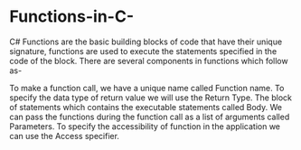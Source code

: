 # Functions-in-C-

C# Functions are the basic building blocks of code that have their unique signature, functions are used to execute the statements specified in the code of the block. There are several components in functions which follow as-

To make a function call, we have a unique name called Function name.
To specify the data type of return value we will use the Return Type.
The block of statements which contains the executable statements called Body.
We can pass the functions during the function call as a list of arguments called Parameters.
To specify the accessibility of function in the application we can use the Access specifier.
